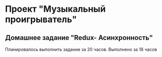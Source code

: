 # Проект "Музыкальный проигрыватель"

## Домашнее задание "Redux- Асинхронность"

Планировалось выполнить задание за 20 часов. Выполнено за 18 часов